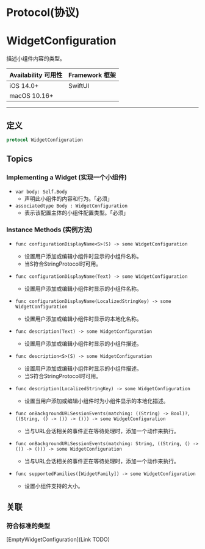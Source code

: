 # Protocol(协议)

# WidgetConfiguration

描述小组件内容的类型。

| Availability 可用性 | Framework 框架 |
| ------------------- | -------------- |
| iOS 14.0+           | SwiftUI        |
| macOS 10.16+        |                |

****

## 定义

```swift
protocol WidgetConfiguration
```

## Topics

### Implementing a Widget (实现一个小组件)

- `var body: Self.Body`
  - 声明此小组件的内容和行为。「必须」
- `associatedtype Body : WidgetConfiguration`
  - 表示该配置主体的小组件配置类型。「必须」

### Instance Methods (实例方法)

- `func configurationDisplayName<S>(S) -> some WidgetConfiguration`
  - 设置用户添加或编辑小组件时显示的小组件名称。
  - 当S符合StringProtocol时可用。
- `func configurationDisplayName(Text) -> some WidgetConfiguration`
  - 设置用户添加或编辑小组件时显示的小组件名称。

- `func configurationDisplayName(LocalizedStringKey) -> some WidgetConfiguration`
  - 设置用户添加或编辑小组件时显示的本地化名称。

- `func description(Text) -> some WidgetConfiguration`
  - 设置用户添加或编辑小组件时显示的小组件描述。
- `func description<S>(S) -> some WidgetConfiguration`
  - 设置用户添加或编辑小组件时显示的小组件描述。
  - 当S符合StringProtocol时可用。
- `func description(LocalizedStringKey) -> some WidgetConfiguration`
  - 设置当用户添加或编辑小组件时为小组件显示的本地化描述。
- `func onBackgroundURLSessionEvents(matching: ((String) -> Bool)?, ((String, () -> ()) -> ())) -> some WidgetConfiguration`
  - 当与URL会话相关的事件正在等待处理时，添加一个动作来执行。

- `func onBackgroundURLSessionEvents(matching: String, ((String, () -> ()) -> ())) -> some WidgetConfiguration`
  - 当与URL会话相关的事件正在等待处理时，添加一个动作来执行。

- `func supportedFamilies([WidgetFamily]) -> some WidgetConfiguration`
  - 设置小组件支持的大小。

## 关联

### 符合标准的类型

[EmptyWidgetConfiguration](Link TODO)